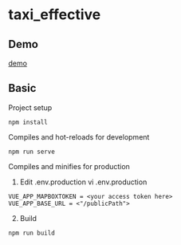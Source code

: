 # taxi_effective

## Demo
[demo](https://ingridkao.github.io/taxi_effective/)

## Basic
Project setup
```
npm install
```

Compiles and hot-reloads for development
```
npm run serve
```

Compiles and minifies for production
1. Edit .env.production
vi .env.production
```
VUE_APP_MAPBOXTOKEN = <your access token here>
VUE_APP_BASE_URL = <"/publicPath">
```
2. Build
```
npm run build
```
